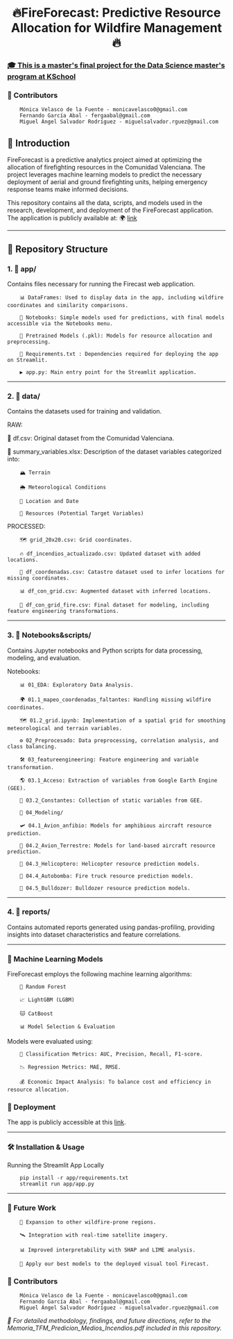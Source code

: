 <h1 style="text-align: center;">🔥FireForecast: Predictive Resource Allocation for Wildfire Management🔥</h1>

<h3><u>🎓 This is a master's final project for the Data Science master's program at KSchool</u></h3>

<h3>👥 Contributors</h3>

        Mónica Velasco de la Fuente - monicavelasco0@gmail.com
        Fernando García Abal - fergaabal@gmail.com
        Miguel Ángel Salvador Rodríguez - miguelsalvador.rguez@gmail.com

<h2>🚀 Introduction</h2>

FireForecast is a predictive analytics project aimed at optimizing the allocation of firefighting resources in the Comunidad Valenciana. The project leverages machine learning models to predict the necessary deployment of aerial and ground firefighting units, helping emergency response teams make informed decisions.

This repository contains all the data, scripts, and models used in the research, development, and deployment of the FireForecast application. The application is publicly available at: 🌍 [link](https://firecast.streamlit.app/)

***

<h2>📂 Repository Structure</h2>

<h3>1. 📁 app/</h3>

Contains files necessary for running the Firecast web application.

        📊 DataFrames: Used to display data in the app, including wildfire coordinates and similarity comparisons.

        📜 Notebooks: Simple models used for predictions, with final models accessible via the Notebooks menu.

        🧠 Pretrained Models (.pkl): Models for resource allocation and preprocessing.

        📌 Requirements.txt : Dependencies required for deploying the app on Streamlit.

        ▶️ app.py: Main entry point for the Streamlit application.

***

<h3>2. 📂 data/</h3>

Contains the datasets used for training and validation.


RAW:  

📝 df.csv: Original dataset from the Comunidad Valenciana.

📑 summary_variables.xlsx: Description of the dataset variables categorized into:

        🏔️ Terrain

        🌦️ Meteorological Conditions

        📍 Location and Date

        🚒 Resources (Potential Target Variables)

PROCESSED:

        🗺️ grid_20x20.csv: Grid coordinates.

        🔥 df_incendios_actualizado.csv: Updated dataset with added locations.

        📌 df_coordenadas.csv: Catastro dataset used to infer locations for missing coordinates.

        📊 df_con_grid.csv: Augmented dataset with inferred locations.

        🚒 df_con_grid_fire.csv: Final dataset for modeling, including feature engineering transformations.

***

<h3>3. 📂 Notebooks&scripts/</h3>

Contains Jupyter notebooks and Python scripts for data processing, modeling, and evaluation.

Notebooks:

        📊 01_EDA: Exploratory Data Analysis.

        🌍 01.1_mapeo_coordenadas_faltantes: Handling missing wildfire coordinates.

        🗺️ 01.2_grid.ipynb: Implementation of a spatial grid for smoothing meteorological and terrain variables.

        ⚙️ 02_Preprocesado: Data preprocessing, correlation analysis, and class balancing.

        🛠️ 03_featureengineering: Feature engineering and variable transformation.

        🌎 03.1_Acceso: Extraction of variables from Google Earth Engine (GEE).

        📏 03.2_Constantes: Collection of static variables from GEE.

        🤖 04_Modeling/

        🛩️ 04.1_Avion_anfibio: Models for amphibious aircraft resource prediction.

        🛬 04.2_Avion_Terrestre: Models for land-based aircraft resource prediction.

        🚁 04.3_Helicoptero: Helicopter resource prediction models.

        🚒 04.4_Autobomba: Fire truck resource prediction models.

        🚜 04.5_Bulldozer: Bulldozer resource prediction models.

***

<h3>4. 📂 reports/</h3>

Contains automated reports generated using pandas-profiling, providing insights into dataset characteristics and feature correlations.

***

<h3>🧠 Machine Learning Models</h3>

FireForecast employs the following machine learning algorithms:

        🌲 Random Forest

        📈 LightGBM (LGBM)

        🐱 CatBoost

        📊 Model Selection & Evaluation

Models were evaluated using:

        🔢 Classification Metrics: AUC, Precision, Recall, F1-score.

        📉 Regression Metrics: MAE, RMSE.

        💰 Economic Impact Analysis: To balance cost and efficiency in resource allocation.

<h3>🚀 Deployment</h3>

The app is publicly accessible at this [link](https://firecast.streamlit.app/).


***

<h3>🛠️ Installation & Usage</h3>

Running the Streamlit App Locally

        pip install -r app/requirements.txt
        streamlit run app/app.py


***

<h3>🔮 Future Work</h3>

        📍 Expansion to other wildfire-prone regions.

        🛰️ Integration with real-time satellite imagery.

        📊 Improved interpretability with SHAP and LIME analysis.

        📶 Apply our best models to the deployed visual tool Firecast.

<h3>👥 Contributors</h3>

        Mónica Velasco de la Fuente - monicavelasco0@gmail.com
        Fernando García Abal - fergaabal@gmail.com
        Miguel Ángel Salvador Rodríguez - miguelsalvador.rguez@gmail.com



<i>📖 For detailed methodology, findings, and future directions, refer to the Memoria_TFM_Predicion_Medios_Incendios.pdf included in this repository.</i>

